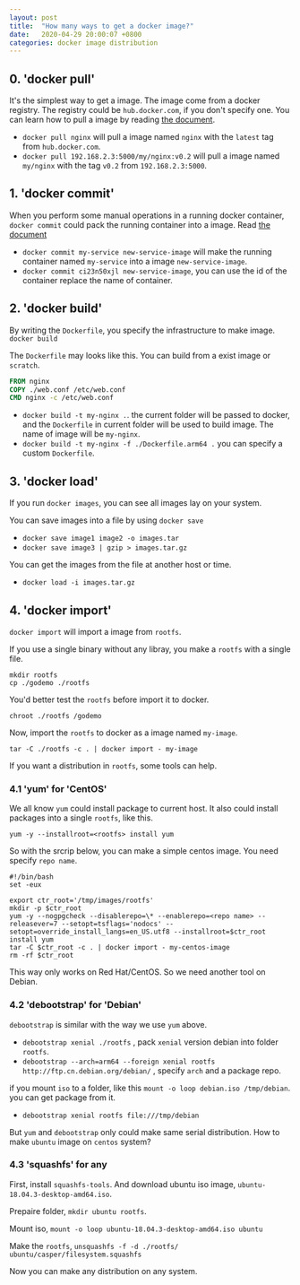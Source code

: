 ```yaml
---
layout: post
title:  "How many ways to get a docker image?"
date:   2020-04-29 20:00:07 +0800
categories: docker image distribution
---
```


## 0. 'docker pull'

It's the simplest way to get a image. The image come from a docker registry. The registry could be `hub.docker.com`, if you don't specify one.
You can learn how to pull a image by reading [the document](https://docs.docker.com/engine/reference/commandline/pull/).

- `docker pull nginx` will pull a image named `nginx` with the `latest` tag from `hub.docker.com`.
- `docker pull 192.168.2.3:5000/my/nginx:v0.2` will pull a image named `my/nginx` with the tag `v0.2` from `192.168.2.3:5000`.

## 1. 'docker commit'

When you perform some manual operations in a running docker container, `docker commit` could pack the running container into a image. Read [the document](https://docs.docker.com/engine/reference/commandline/commit/)

- `docker commit my-service new-service-image` will make the running container named `my-service` into a image `new-service-image`.
- `docker commit ci23n50xjl new-service-image`, you can use the id of the container replace the name of container.

## 2. 'docker build'

By writing the `Dockerfile`, you specify the infrastructure to make image. `docker build`

The `Dockerfile` may looks like this. You can build from a exist image or `scratch`.

```Dockerfile
FROM nginx
COPY ./web.conf /etc/web.conf
CMD nginx -c /etc/web.conf
```

- `docker build -t my-nginx .`. the current folder will be passed to docker, and the `Dockerfile` in current folder will be used to build image. The name of image will be `my-nginx`.
- `docker build -t my-nginx -f ./Dockerfile.arm64 .` you can specify a custom `Dockerfile`.

## 3. 'docker load'

If you run `docker images`, you can see all images lay on your system.

You can save images into a file by using `docker save`

- `docker save image1 image2 -o images.tar`
- `docker save image3 | gzip > images.tar.gz`

You can get the images from the file at another host or time.

- `docker load -i images.tar.gz`

## 4. 'docker import'

`docker import` will import a image from `rootfs`.

If you use a single binary without any libray, you make a `rootfs` with a single file.

```shell
mkdir rootfs
cp ./godemo ./rootfs
```

You'd better test the `rootfs` before import it to docker.

```shell
chroot ./rootfs /godemo
```

Now, import the `rootfs` to docker as a image named `my-image`.

`tar -C ./rootfs -c . | docker import - my-image`

If you want a distribution in `rootfs`, some tools can help.

### 4.1 'yum' for 'CentOS'

We all know `yum` could install package to current host. It also could install packages into a single `rootfs`, like this.

`yum -y --installroot=<rootfs> install yum`

So with the srcrip below, you can make a simple centos image. You need specify `repo name`.

```shell
#!/bin/bash
set -eux

export ctr_root='/tmp/images/rootfs'
mkdir -p $ctr_root
yum -y --nogpgcheck --disablerepo=\* --enablerepo=<repo name> --releasever=7 --setopt=tsflags='nodocs' --setopt=override_install_langs=en_US.utf8 --installroot=$ctr_root install yum
tar -C $ctr_root -c . | docker import - my-centos-image
rm -rf $ctr_root
```

This way only works on Red Hat/CentOS. So we need another tool on Debian.

### 4.2 'debootstrap' for 'Debian'

`debootstrap` is similar with the way we use `yum` above.

- `debootstrap xenial ./rootfs` , pack `xenial` version debian into folder `rootfs`.
- `debootstrap --arch=arm64 --foreign xenial rootfs http://ftp.cn.debian.org/debian/` , specify `arch` and a package repo.

if you mount `iso` to a folder, like this `mount -o loop debian.iso /tmp/debian`. you can get package from it.

- `debootstrap xenial rootfs file:///tmp/debian`

But `yum` and `debootstrap` only could make same serial distribution. How to make `ubuntu` image on `centos` system?

### 4.3 'squashfs' for any

First, install `squashfs-tools`. And download ubuntu iso image, `ubuntu-18.04.3-desktop-amd64.iso`.

Prepaire folder, `mkdir ubuntu rootfs`.

Mount iso, `mount -o loop ubuntu-18.04.3-desktop-amd64.iso ubuntu`

Make the `rootfs`, `unsquashfs -f -d ./rootfs/ ubuntu/casper/filesystem.squashfs`

Now you can make any distribution on any system.
